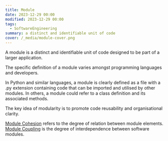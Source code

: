 ```yaml
---
title: Module
date: 2023-12-29 00:00
modified: 2023-12-29 00:00
tags:
  - SoftwareEngineering
summary: a distinct and identifiable unit of code
cover: /_media/module-cover.png
---
```


A module is a distinct and identifiable unit of code designed to be part of a larger application.

The specific definition of a module varies amongst programming languages and developers.

In Python and similar languages, a module is clearly defined as a file with a .py extension containing code that can be imported and utilised by other modules. In others, a module could refer to a class definition and its associated methods.

The key idea of modularity is to promote code reusability and organisational clarity.

[Module Cohesion](module-cohesion.md) refers to the degree of relation between module elements. [Module Coupling](module-coupling.md) is the degree of interdependence between software modules.